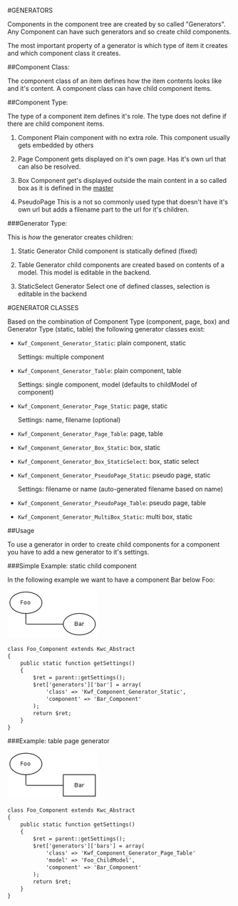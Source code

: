 #GENERATORS

Components in the component tree are created by so called "Generators". Any Component can have such generators 
and so create child components.

The most important property of a generator is which type of item it creates and which component class it creates.

##Component Class:

The component class of an item defines how the item contents looks like and it's content. A component class can have child component items.

##Component Type:

The type of a component item defines it's role. The type does not define if there are child component items.

1. Component
Plain component with no extra role. This component usually gets embedded by others

2. Page
Component gets displayed on it's own page. Has it's own url that can also be resolved.

3. Box
Component get's displayed outside the main content in a so called box as it is defined in the [master](../customize-master.md)

4. PseudoPage
This is a not so commonly used type that doesn't have it's own url but adds a filename part to the url for it's children.


###Generator Type:

This is _how_ the generator creates children:

1. Static Generator
   Child component is statically defined (fixed)
    
2. Table Generator
    child components are created based on contents of a model. This model is editable in the backend.

3. StaticSelect Generator
    Select one of defined classes, selection is editable in the backend
    
    
#GENERATOR CLASSES

Based on the combination of Component Type (component, page, box) and Generator Type (static, table) 
the following generator classes exist:

* `Kwf_Component_Generator_Static`: plain component, static

     Settings: multiple component
        
* `Kwf_Component_Generator_Table`: plain component, table

     Settings: single component, model (defaults to childModel of component)
   
* `Kwf_Component_Generator_Page_Static`: page, static

     Settings: name, filename (optional)
    
* `Kwf_Component_Generator_Page_Table`: page, table

* `Kwf_Component_Generator_Box_Static`: box, static

* `Kwf_Component_Generator_Box_StaticSelect`: box, static select

* `Kwf_Component_Generator_PseudoPage_Static`: pseudo page, static 

     Settings: filename or name (auto-generated filename based on name)

* `Kwf_Component_Generator_PseudoPage_Table`: pseudo page, table

* `Kwf_Component_Generator_MultiBox_Static`: multi box, static


##Usage 

To use a generator in order to create child components for a component you have to add a new generator to it's settings. 

###Simple Example: static child component

In the following example we want to have a component Bar below Foo:

![Screenshot](../img/graph1.png)

    class Foo_Component extends Kwc_Abstract
    {
        public static function getSettings()
        {
            $ret = parent::getSettings();
            $ret['generators']['bar'] = array(
                'class' => 'Kwf_Component_Generator_Static',
                'component' => 'Bar_Component'
            );
            return $ret;
        }
    }
    
###Example: table page generator

![Screenshot](../img/graph1-1.png)

    class Foo_Component extends Kwc_Abstract
    {
        public static function getSettings()
        {
            $ret = parent::getSettings();
            $ret['generators']['bars'] = array(
                'class' => 'Kwf_Component_Generator_Page_Table'
                'model' => 'Foo_ChildModel',
                'component' => 'Bar_Component'
            );
            return $ret;
        }
    }